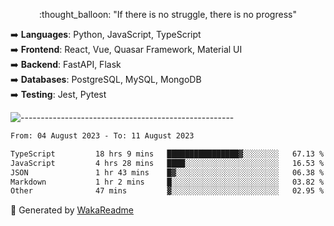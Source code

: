 <p align="center"> 
  :thought_balloon: "If there is no struggle, there is no progress"
</p>

<p align="left">
  ➡️ <strong>Languages</strong>: Python, JavaScript, TypeScript<br>
  ➡️ <strong>Frontend</strong>: React, Vue, Quasar Framework, Material UI<br>
  ➡️ <strong>Backend</strong>: FastAPI, Flask<br>
  ➡️ <strong>Databases</strong>: PostgreSQL, MySQL, MongoDB<br>
  ➡️ <strong>Testing</strong>: Jest, Pytest<br>
</p>

![-----------------------------------------------------](https://raw.githubusercontent.com/andreasbm/readme/master/assets/lines/vintage.png)

<!--START_SECTION:waka-->

```txt
From: 04 August 2023 - To: 11 August 2023

TypeScript         18 hrs 9 mins   ████████████████▓░░░░░░░░   67.13 %
JavaScript         4 hrs 28 mins   ████░░░░░░░░░░░░░░░░░░░░░   16.53 %
JSON               1 hr 43 mins    █▓░░░░░░░░░░░░░░░░░░░░░░░   06.38 %
Markdown           1 hr 2 mins     █░░░░░░░░░░░░░░░░░░░░░░░░   03.82 %
Other              47 mins         ▓░░░░░░░░░░░░░░░░░░░░░░░░   02.95 %
```

<!--END_SECTION:waka-->


🚀 Generated by [WakaReadme](https://github.com/athul/waka-readme)
